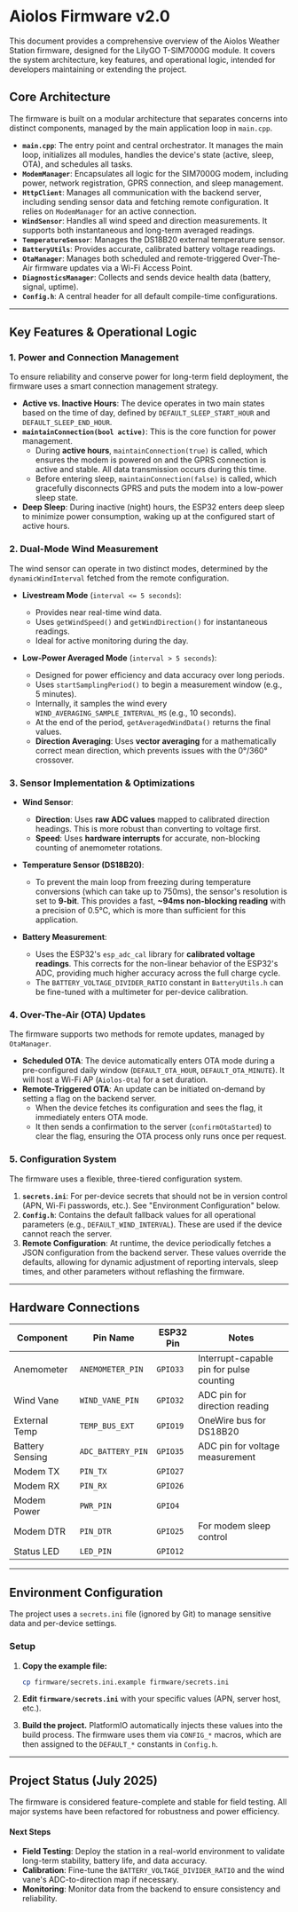 # Aiolos Firmware v2.0

This document provides a comprehensive overview of the Aiolos Weather Station firmware, designed for the LilyGO T-SIM7000G module. It covers the system architecture, key features, and operational logic, intended for developers maintaining or extending the project.

## Core Architecture

The firmware is built on a modular architecture that separates concerns into distinct components, managed by the main application loop in `main.cpp`.

- **`main.cpp`**: The entry point and central orchestrator. It manages the main loop, initializes all modules, handles the device's state (active, sleep, OTA), and schedules all tasks.
- **`ModemManager`**: Encapsulates all logic for the SIM7000G modem, including power, network registration, GPRS connection, and sleep management.
- **`HttpClient`**: Manages all communication with the backend server, including sending sensor data and fetching remote configuration. It relies on `ModemManager` for an active connection.
- **`WindSensor`**: Handles all wind speed and direction measurements. It supports both instantaneous and long-term averaged readings.
- **`TemperatureSensor`**: Manages the DS18B20 external temperature sensor.
- **`BatteryUtils`**: Provides accurate, calibrated battery voltage readings.
- **`OtaManager`**: Manages both scheduled and remote-triggered Over-The-Air firmware updates via a Wi-Fi Access Point.
- **`DiagnosticsManager`**: Collects and sends device health data (battery, signal, uptime).
- **`Config.h`**: A central header for all default compile-time configurations.

---

## Key Features & Operational Logic

### 1. Power and Connection Management

To ensure reliability and conserve power for long-term field deployment, the firmware uses a smart connection management strategy.

- **Active vs. Inactive Hours**: The device operates in two main states based on the time of day, defined by `DEFAULT_SLEEP_START_HOUR` and `DEFAULT_SLEEP_END_HOUR`.
- **`maintainConnection(bool active)`**: This is the core function for power management.
  - During **active hours**, `maintainConnection(true)` is called, which ensures the modem is powered on and the GPRS connection is active and stable. All data transmission occurs during this time.
  - Before entering sleep, `maintainConnection(false)` is called, which gracefully disconnects GPRS and puts the modem into a low-power sleep state.
- **Deep Sleep**: During inactive (night) hours, the ESP32 enters deep sleep to minimize power consumption, waking up at the configured start of active hours.

### 2. Dual-Mode Wind Measurement

The wind sensor can operate in two distinct modes, determined by the `dynamicWindInterval` fetched from the remote configuration.

- **Livestream Mode** (`interval <= 5 seconds`):
  - Provides near real-time wind data.
  - Uses `getWindSpeed()` and `getWindDirection()` for instantaneous readings.
  - Ideal for active monitoring during the day.

- **Low-Power Averaged Mode** (`interval > 5 seconds`):
  - Designed for power efficiency and data accuracy over long periods.
  - Uses `startSamplingPeriod()` to begin a measurement window (e.g., 5 minutes).
  - Internally, it samples the wind every `WIND_AVERAGING_SAMPLE_INTERVAL_MS` (e.g., 10 seconds).
  - At the end of the period, `getAveragedWindData()` returns the final values.
  - **Direction Averaging**: Uses **vector averaging** for a mathematically correct mean direction, which prevents issues with the 0°/360° crossover.

### 3. Sensor Implementation & Optimizations

- **Wind Sensor**:
  - **Direction**: Uses **raw ADC values** mapped to calibrated direction headings. This is more robust than converting to voltage first.
  - **Speed**: Uses **hardware interrupts** for accurate, non-blocking counting of anemometer rotations.

- **Temperature Sensor (DS18B20)**:
  - To prevent the main loop from freezing during temperature conversions (which can take up to 750ms), the sensor's resolution is set to **9-bit**. This provides a fast, **~94ms non-blocking reading** with a precision of 0.5°C, which is more than sufficient for this application.

- **Battery Measurement**:
  - Uses the ESP32's `esp_adc_cal` library for **calibrated voltage readings**. This corrects for the non-linear behavior of the ESP32's ADC, providing much higher accuracy across the full charge cycle.
  - The `BATTERY_VOLTAGE_DIVIDER_RATIO` constant in `BatteryUtils.h` can be fine-tuned with a multimeter for per-device calibration.

### 4. Over-The-Air (OTA) Updates

The firmware supports two methods for remote updates, managed by `OtaManager`.

- **Scheduled OTA**: The device automatically enters OTA mode during a pre-configured daily window (`DEFAULT_OTA_HOUR`, `DEFAULT_OTA_MINUTE`). It will host a Wi-Fi AP (`Aiolos-Ota`) for a set duration.
- **Remote-Triggered OTA**: An update can be initiated on-demand by setting a flag on the backend server.
  - When the device fetches its configuration and sees the flag, it immediately enters OTA mode.
  - It then sends a confirmation to the server (`confirmOtaStarted`) to clear the flag, ensuring the OTA process only runs once per request.

### 5. Configuration System

The firmware uses a flexible, three-tiered configuration system.

1.  **`secrets.ini`**: For per-device secrets that should not be in version control (APN, Wi-Fi passwords, etc.). See "Environment Configuration" below.
2.  **`Config.h`**: Contains the default fallback values for all operational parameters (e.g., `DEFAULT_WIND_INTERVAL`). These are used if the device cannot reach the server.
3.  **Remote Configuration**: At runtime, the device periodically fetches a JSON configuration from the backend server. These values override the defaults, allowing for dynamic adjustment of reporting intervals, sleep times, and other parameters without reflashing the firmware.

---

## Hardware Connections

| Component         | Pin Name          | ESP32 Pin | Notes                               |
| ----------------- | ----------------- | --------- | ----------------------------------- |
| Anemometer        | `ANEMOMETER_PIN`  | `GPIO33`  | Interrupt-capable pin for pulse counting |
| Wind Vane         | `WIND_VANE_PIN`   | `GPIO32`  | ADC pin for direction reading       |
| External Temp     | `TEMP_BUS_EXT`    | `GPIO19`  | OneWire bus for DS18B20             |
| Battery Sensing   | `ADC_BATTERY_PIN` | `GPIO35`  | ADC pin for voltage measurement     |
| Modem TX          | `PIN_TX`          | `GPIO27`  |                                     |
| Modem RX          | `PIN_RX`          | `GPIO26`  |                                     |
| Modem Power       | `PWR_PIN`         | `GPIO4`   |                                     |
| Modem DTR         | `PIN_DTR`         | `GPIO25`  | For modem sleep control             |
| Status LED        | `LED_PIN`         | `GPIO12`  |                                     |

---

## Environment Configuration

The project uses a `secrets.ini` file (ignored by Git) to manage sensitive data and per-device settings.

### Setup

1.  **Copy the example file:**
    ```bash
    cp firmware/secrets.ini.example firmware/secrets.ini
    ```

2.  **Edit `firmware/secrets.ini`** with your specific values (APN, server host, etc.).

3.  **Build the project.** PlatformIO automatically injects these values into the build process. The firmware uses them via `CONFIG_*` macros, which are then assigned to the `DEFAULT_*` constants in `Config.h`.

---

## Project Status (July 2025)

The firmware is considered feature-complete and stable for field testing. All major systems have been refactored for robustness and power efficiency.

#### Next Steps
- **Field Testing**: Deploy the station in a real-world environment to validate long-term stability, battery life, and data accuracy.
- **Calibration**: Fine-tune the `BATTERY_VOLTAGE_DIVIDER_RATIO` and the wind vane's ADC-to-direction map if necessary.
- **Monitoring**: Monitor data from the backend to ensure consistency and reliability.
